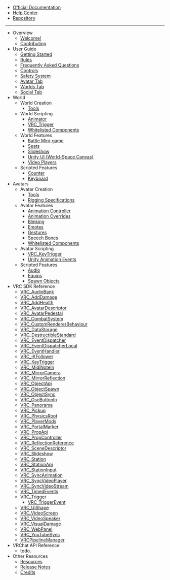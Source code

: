 * [Official Documentation](https://docs.vrchat.com)
* [Help Center](http://help.vrchat.com)
* [Repository](https://github.com/vrchatdocs/vrchatdocs)

---------------

* Overview
	* [Welcome!](readme.md)
	* [Contributing](contributing.md)
* User Guide
	* [Getting Started](manual/gettingstarted.md)
	* [Rules](manual/rules.md)
	* [Frequently Asked Questions](manual/faq.md)
	* [Controls](manual/controls.md)
	* [Safety System](manual/safety.md)
	* [Avatar Tab](manual/avatar.md)
	* [Worlds Tab](manual/worlds.md)
	* [Social Tab](manual/social.md)
* World
    * World Creation
	    * [Tools](world/tools.md)
    * World Scripting
	    * [Animator](world/animator.md)
	    * [VRC_Trigger](world/vrc_trigger.md)
		* [Whitelisted Components](world/whitelist.md)
    * World Features
	    * [Battle Mini-game](world/features/battle.md)
	    * [Seats](world/features/seats.md)
        * [Slideshow](world/features/slideshow.md)
	    * [Unity UI (World-Space Canvas)](world/features/unityui.md)
	    * [Video Players](world/features/videoplayer.md)
	* Scripted Features
	    * [Counter](world/player-features/counter.md)
		* [Keyboard](world/player-features/keyboard.md)
* Avatars
    * Avatar Creation
	    * [Tools](avatar/tools.md)
		* [Rigging Specifications](avatar/rig.md)
    * Avatar Features
		* [Animation Controller](avatar/features/animationcontroller.md)
	    * [Animation Overrides](avatar/features/animationoverrides.md)
	    * [Blinking](avatar/features/blinking.md)
		* [Emotes](avatar/features/emotes.md)
		* [Gestures](avatar/features/gestures.md)
	    * [Speech Bones](avatar/features/speech.md)
		* [Whitelisted Components](avatar/whitelist.md)
	* Avatar Scripting
	    * [VRC_KeyTrigger](avatar/scripting/vrc_keytrigger.md)
		* [Unity Animation Events](avatar/scripting/animationevents.md)
	* Scripted Features
	    * [Audio](avatar/player-features/audio.md)
		* [Equips](avatar/player-features/equips.md)
		* [Spawn Objects](avatar/player-features/spawn.md)
* VRC SDK Reference
    * [VRC_AudioBank](sdk/vrc_audiobank.md)
    * [VRC_AddDamage](sdk/vrc_adddamage.md)
    * [VRC_AddHealth](sdk/vrc_addhealth.md)
    * [VRC_AvatarDescriptor](sdk/vrc_avatardescriptor.md)
    * [VRC_AvatarPedestal](sdk/vrc_avatarpedestal.md)
    * [VRC_CombatSystem](sdk/vrc_combatsystem.md)
    * [VRC_CustomRendererBehaviour](sdk/vrc_customrendererbehaviour.md)
    * [VRC_DataStorage](sdk/vrc_datastorage.md)
    * [VRC_DestructibleStandard](sdk/vrc_destructiblestandard.md)
    * [VRC_EventDispatcher](sdk/vrc_eventdispatcher.md)
    * [VRC_EventDispatcherLocal](sdk/vrc_eventdispatcherlocal.md)
    * [VRC_EventHandler](sdk/vrc_eventhandler.md)
    * [VRC_IKFollower](sdk/vrc_ikfollower.md)
	* [VRC_KeyTrigger](sdk/vrc_keytrigger.md)
    * [VRC_MidiNoteIn](sdk/vrc_midinotein.md)
    * [VRC_MirrorCamera](sdk/vrc_mirrorcamera.md)
    * [VRC_MirrorReflection](sdk/vrc_mirrorreflection.md)
    * [VRC_ObjectApi](sdk/vrc_objectapi.md)
    * [VRC_ObjectSpawn](sdk/vrc_objectspawn.md)
    * [VRC_ObjectSync](sdk/vrc_objectsync.md)
    * [VRC_OscButtonIn](sdk/vrc_oscbuttonin.md)
    * [VRC_Panorama](sdk/vrc_panorama.md)
    * [VRC_Pickup](sdk/vrc_pickup.md)
    * [VRC_PhysicsRoot](sdk/vrc_physicsroot.md)
    * [VRC_PlayerMods](sdk/vrc_playermods.md)
    * [VRC_PortalMarker](sdk/vrc_portalmarker.md)
    * [VRC_PropApi](sdk/vrc_propapi.md)
    * [VRC_PropController](sdk/vrc_propcontroller.md)
    * [VRC_ReflectionReference](sdk/vrc_reflectionreference.md)
    * [VRC_SceneDescriptor](sdk/vrc_scenedescriptor.md)
    * [VRC_Slideshow](sdk/vrc_slideshow.md)
    * [VRC_Station](sdk/vrc_station.md)
    * [VRC_StationApi](sdk/vrc_stationapi.md)
    * [VRC_StationInput](sdk/vrc_stationinput.md)
    * [VRC_SyncAnimation](sdk/vrc_syncanimation.md)
    * [VRC_SyncVideoPlayer](sdk/vrc_syncvideoplayer.md)
    * [VRC_SyncVideoStream](sdk/vrc_syncvideostream.md)
    * [VRC_TimedEvents](sdk/vrc_timedevents.md)
    * [VRC_Trigger](sdk/vrc_trigger.md)
	    * [VRC_TriggerEvent](sdk/vrc_triggerevent.md)
    * [VRC_UiShape](sdk/vrc_uishape.md)
    * [VRC_VideoScreen](sdk/vrc_videoscreen.md)
    * [VRC_VideoSpeaker](sdk/vrc_videospeaker.md)
    * [VRC_VisualDamage](sdk/vrc_visualdamage.md)
    * [VRC_WebPanel](sdk/vrc_webpanel.md)
    * [VRC_YouTubeSync](sdk/vrc_youtubesync.md)
    * [VRCPipelineManager](sdk/vrcpipelinemanager.md)
* VRChat API Reference
    * todo.
* Other Resources
    * [Resources](resources.md)
	* [Release Notes](releasenotes.md)
	* [Credits](credits.md)